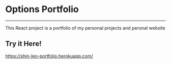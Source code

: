 # Options Portfolio #
- - - -
This React project is a portfolio of my personal projects and peronal website 

## Try it Here! ##
https://shin-leo-portfolio.herokuapp.com/
